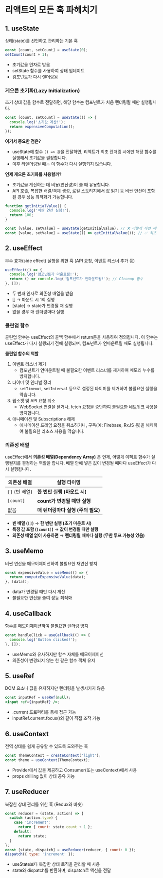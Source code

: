 # 리액트의 모든 훅 파헤치기

## 1. useState

상태(state)를 선언하고 관리하는 기본 훅

```jsx
const [count, setCount] = useState(0);
setCount(count + 1);
```

- 초기값을 인자로 받음
- setState 함수를 사용하여 상태 업데이트
- 컴포넌트가 다시 렌더링됨

### 게으른 초기화(Lazy Initialization)

초기 상태 값을 함수로 전달하면, 해당 함수는 컴포넌트가 처음 렌더링될 때만 실행됩니다.

```jsx
const [count, setCount] = useState(() => {
  console.log('초기값 계산!');
  return expensiveComputation();
});
```

**여기서 중요한 점은?**

- useState에 함수 `() => 값`을 전달하면, 리액트가 최초 렌더링 시에만 해당 함수를 실행해서 초기값을 결정합니다.
- 이후 리렌더링될 때는 이 함수가 다시 실행되지 않습니다.

**언제 게으른 초기화를 사용할까?**

- 초기값을 계산하는 데 비용(연산량)이 클 때 유용합니다.
- API 호출, 복잡한 배열/객체 생성, 로컬 스토리지에서 값 읽기 등 비싼 연산이 포함된 경우 성능 최적화가 가능합니다.

```jsx
function getInitialValue() {
  console.log('비싼 연산 실행!');
  return 100;
}

const [value, setValue] = useState(getInitialValue); // ❌ 이렇게 하면 매 렌더링마다 실행됨
const [value, setValue] = useState(() => getInitialValue()); // ✅ 최초 렌더링에서만 실행됨
```

## 2. useEffect

부수 효과(side effect) 실행을 위한 훅 (API 요청, 이벤트 리스너 추가 등)

```jsx
useEffect(() => {
  console.log('컴포넌트가 마운트됨!');
  return () => console.log('컴포넌트가 언마운트됨!'); // Cleanup 함수
}, []);
```

- 두 번째 인자로 의존성 배열을 받음
- [] → 마운트 시 1회 실행
- [state] → state가 변경될 때 실행
- 없을 경우 매 렌더링마다 실행

### 클린업 함수

클린업 함수는 useEffect의 콜백 함수에서 return문을 사용하여 정의됩니다. 이 함수는 useEffect가 다시 실행되기 전에 실행되며, 컴포넌트가 언마운트될 때도 실행됩니다.

**클린업 함수의 역할**

1. 이벤트 리스너 제거
   - 컴포넌트가 언마운트될 때 불필요한 이벤트 리스너를 제거하여 메모리 누수를 방지합니다.
2. 타이머 및 인터벌 정리
   - `setTimeout`, `setInterval` 등으로 설정된 타이머를 제거하여 불필요한 실행을 막습니다.
3. 웹소켓 및 API 요청 취소
   - WebSocket 연결을 닫거나, fetch 요청을 중단하여 불필요한 네트워크 사용을 방지합니다.
4. 애니메이션 및 Subscriptions 해제
   - 애니메이션 프레임 요청을 취소하거나, 구독(예: Firebase, RxJS 등)을 해제하여 불필요한 리소스 사용을 막습니다.

### 의존성 배열

useEffect에서 **의존성 배열(Dependency Array)** 은 언제, 어떻게 이펙트 함수가 실행될지를 결정하는 역할을 합니다.
배열 안에 넣은 값이 변경될 때마다 useEffect가 다시 실행됩니다.

| 의존성 배열    | 실행 타이밍                        |
| -------------- | ---------------------------------- |
| `[]` (빈 배열) | **한 번만 실행 (마운트 시)**       |
| `[count]`      | **count가 변경될 때만 실행**       |
| 없음           | **매 렌더링마다 실행 (주의 필요)** |

- **빈 배열 (`[]`)** → **한 번만 실행 (초기 마운트 시)**
- **특정 값 포함 (`[count]`)** → **값이 변경될 때만 실행**
- **의존성 배열 없이 사용하면** → **렌더링될 때마다 실행 (무한 루프 가능성 있음)**

## 3. useMemo

비싼 연산을 메모이제이션하여 불필요한 재연산 방지

```jsx
const expensiveValue = useMemo(() => {
  return computeExpensiveValue(data);
}, [data]);
```

- data가 변경될 때만 다시 계산
- 불필요한 연산을 줄여 성능 최적화

## 4. useCallback

함수를 메모이제이션하여 불필요한 렌더링 방지

```jsx
const handleClick = useCallback(() => {
  console.log('Button clicked!');
}, []);
```

- useMemo와 유사하지만 함수 자체를 메모이제이션
- 의존성이 변경되지 않는 한 같은 함수 객체 유지

## 5. useRef

DOM 요소나 값을 유지하지만 렌더링을 발생시키지 않음

```jsx
const inputRef = useRef(null);
<input ref={inputRef} />;
```

- .current 프로퍼티를 통해 접근 가능
- inputRef.current.focus()와 같이 직접 조작 가능

## 6. useContext

전역 상태를 쉽게 공유할 수 있도록 도와주는 훅

```jsx
const ThemeContext = createContext('light');
const theme = useContext(ThemeContext);
```

- Provider에서 값을 제공하고 Consumer(또는 useContext)에서 사용
- props drilling 없이 상태 공유 가능

## 7. useReducer

복잡한 상태 관리를 위한 훅 (Redux와 비슷)

```jsx
const reducer = (state, action) => {
  switch (action.type) {
    case 'increment':
      return { count: state.count + 1 };
    default:
      return state;
  }
};
const [state, dispatch] = useReducer(reducer, { count: 0 });
dispatch({ type: 'increment' });
```

- useState보다 복잡한 상태 로직을 관리할 때 사용
- state와 dispatch를 반환하며, dispatch로 액션을 전달
